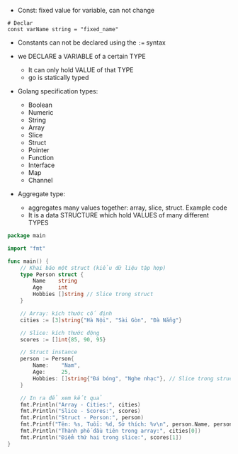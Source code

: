 - Const: fixed value for variable, can not change
```
# Declar
const varName string = "fixed_name"
``` 

- Constants can not be declared using the `:=` syntax

- we DECLARE a VARIABLE of a certain TYPE
    - It can only hold VALUE of that TYPE
    - go is statically typed

- Golang specification types:
    - Boolean
    - Numeric
    - String
    - Array
    - Slice
    - Struct
    - Pointer
    - Function
    - Interface
    - Map
    - Channel

- Aggregate type:
    - aggregates many values together: array, slice, struct. Example code
    - It is a data STRUCTURE which hold VALUES of many different TYPES
```go
package main

import "fmt"

func main() {
    // Khai báo một struct (kiểu dữ liệu tập hợp)
    type Person struct {
        Name    string
        Age     int
        Hobbies []string // Slice trong struct
    }

    // Array: kích thước cố định
    cities := [3]string{"Hà Nội", "Sài Gòn", "Đà Nẵng"}

    // Slice: kích thước động
    scores := []int{85, 90, 95}

    // Struct instance
    person := Person{
        Name:    "Nam",
        Age:     25,
        Hobbies: []string{"Đá bóng", "Nghe nhạc"}, // Slice trong struct
    }

    // In ra để xem kết quả
    fmt.Println("Array - Cities:", cities)
    fmt.Println("Slice - Scores:", scores)
    fmt.Println("Struct - Person:", person)
    fmt.Printf("Tên: %s, Tuổi: %d, Sở thích: %v\n", person.Name, person.Age, person.Hobbies)
    fmt.Println("Thành phố đầu tiên trong array:", cities[0])
    fmt.Println("Điểm thứ hai trong slice:", scores[1])
}
```